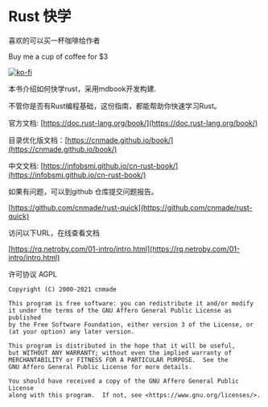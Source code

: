 # Rust 快学


喜欢的可以买一杯咖啡给作者

Buy me a cup of coffee for $3

[![ko-fi](https://ko-fi.com/img/githubbutton_sm.svg)](https://ko-fi.com/M4M54KKIF)

本书介绍如何快学rust，采用mdbook开发构建.

不管你是否有Rust编程基础，这份指南，都能帮助你快速学习Rust。


官方文档: [https://doc.rust-lang.org/book/](https://doc.rust-lang.org/book/)

目录优化版文档：[https://cnmade.github.io/book/](https://cnmade.github.io/book/)

中文文档: [https://infobsmi.github.io/cn-rust-book/](https://infobsmi.github.io/cn-rust-book/)


如果有问题，可以到github 仓库提交问题报告。

[https://github.com/cnmade/rust-quick](https://github.com/cnmade/rust-quick)

访问以下URL，在线查看文档


[https://rq.netroby.com/01-intro/intro.html](https://rq.netroby.com/01-intro/intro.html)

许可协议 AGPL


    Copyright (C) 2000-2021 cnmade

    This program is free software: you can redistribute it and/or modify
    it under the terms of the GNU Affero General Public License as published
    by the Free Software Foundation, either version 3 of the License, or
    (at your option) any later version.

    This program is distributed in the hope that it will be useful,
    but WITHOUT ANY WARRANTY; without even the implied warranty of
    MERCHANTABILITY or FITNESS FOR A PARTICULAR PURPOSE.  See the
    GNU Affero General Public License for more details.

    You should have received a copy of the GNU Affero General Public License
    along with this program.  If not, see <https://www.gnu.org/licenses/>.
